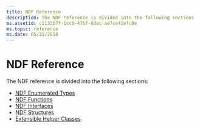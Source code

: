 ```yaml
---
title: NDF Reference
description: The NDF reference is divided into the following sections
ms.assetid: c1133b7f-1cc0-47b7-8dec-ae7ce41efc0e
ms.topic: reference
ms.date: 05/31/2018
---
```


# NDF Reference

The NDF reference is divided into the following sections:

-   [NDF Enumerated Types](ndf-enumerated-types.md)
-   [NDF Functions](ndf-functions.md)
-   [NDF Interfaces](ndf-interfaces.md)
-   [NDF Structures](ndf-structures.md)
-   [Extensible Helper Classes](extensible-helper-classes.md)

 

 




